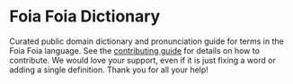 
# Foia Foia Dictionary

Curated public domain dictionary and pronunciation guide for terms in the Foia Foia language. See the [contributing guide](https://github.com/drumworkteam/term/blob/make/.github/contributing.md) for details on how to contribute. We would love your support, even if it is just fixing a word or adding a single definition. Thank you for all your help!